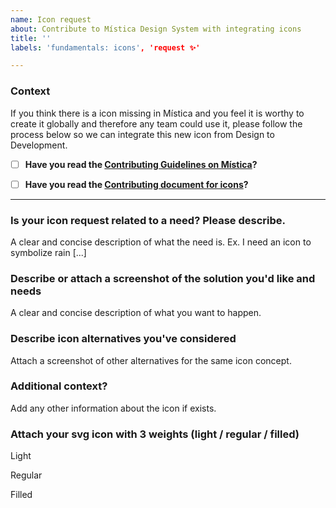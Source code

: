 ```yaml
---
name: Icon request
about: Contribute to Mística Design System with integrating icons
title: ''
labels: 'fundamentals: icons', 'request ✨'

---
```

<!-- _English or Spanish is ok._ -->

### Context
If you think there is a icon missing in Mística and you feel it is worthy to create it globally and therefore any team could use it, please follow the process below so we can integrate this new icon from Design to Development.

<!-- Add an "x" inside of "[ ]" like [x] to mark checkboxes -->
- [ ] **Have you read the [Contributing Guidelines on Mística](https://brandfactory.telefonica.com/document/1846#/contribute/how-to-contribute)?**  
- [ ] **Have you read the [Contributing document for icons](https://github.com/Telefonica/mistica-icons/blob/production/CONTRIBUTING.md)?**  


---

### Is your icon request related to a need? Please describe.
A clear and concise description of what the need is. Ex. I need an icon to symbolize rain [...]

### Describe or attach a screenshot of the solution you'd like and needs
A clear and concise description of what you want to happen.

### Describe icon alternatives you've considered
Attach a screenshot of other alternatives for the same icon concept.

### Additional context?
Add any other information about the icon if exists.

### Attach your svg icon with 3 weights (light / regular / filled)
<!-- Upload your svg icons here -->  
Light

Regular

Filled
